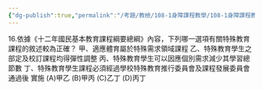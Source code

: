 ```yaml
---
{"dg-publish":true,"permalink":"/考題/教檢/108-1身障課程教學/108-1身障課程教學-第1大題第16題/","tags":["考題","題目","未完"]}
---
```


16.依據《十二年國民基本教育課程綱要總綱》內容，下列哪一選項有關特殊教育課程的敘述較為正確？
甲、適應體育屬於特殊需求領域課程
乙、特殊教育學生之部定及校訂課程均得彈性調整
丙、特殊教育學生可以因應個別需求減少其學習總節數
丁、特殊教育學生課程必須經過學校特殊教育推行委員會及課程發展委員會通過後
實施
(A)甲乙 (B)甲丙 (C)乙丁 (D)丙丁
